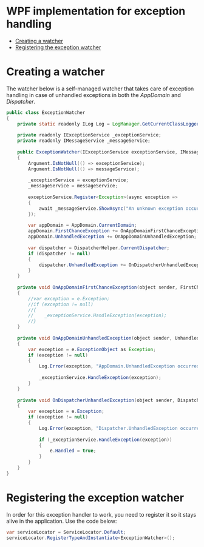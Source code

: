 # WPF implementation for exception handling

-   [Creating a watcher](#WPFimplementationforexceptionhandling-Creatingawatcher)
-   [Registering the exception watcher](#WPFimplementationforexceptionhandling-Registeringtheexceptionwatcher)

# Creating a watcher

The watcher below is a self-managed watcher that takes care of exception handling in case of unhandled exceptions in both the *AppDomain* and *Dispatcher*.

``` {.java data-syntaxhighlighter-params="brush: java; gutter: false; theme: Confluence" data-theme="Confluence" style="brush: java; gutter: false; theme: Confluence"}
public class ExceptionWatcher
{
    private static readonly ILog Log = LogManager.GetCurrentClassLogger();
 
    private readonly IExceptionService _exceptionService;
    private readonly IMessageService _messageService;
 
    public ExceptionWatcher(IExceptionService exceptionService, IMessageService messageService)
    {
        Argument.IsNotNull(() => exceptionService);
        Argument.IsNotNull(() => messageService);
 
        _exceptionService = exceptionService;
        _messageService = messageService;
 
        exceptionService.Register<Exception>(async exception =>
        {
            await _messageService.ShowAsync("An unknown exception occurred, please contact the developers");
        });
 
        var appDomain = AppDomain.CurrentDomain;
        appDomain.FirstChanceException += OnAppDomainFirstChanceException;
        appDomain.UnhandledException += OnAppDomainUnhandledException;
 
        var dispatcher = DispatcherHelper.CurrentDispatcher;
        if (dispatcher != null)
        {
            dispatcher.UnhandledException += OnDispatcherUnhandledException;
        }
    }
 
    private void OnAppDomainFirstChanceException(object sender, FirstChanceExceptionEventArgs e)
    {
        //var exception = e.Exception;
        //if (exception != null)
        //{
        //    _exceptionService.HandleException(exception);
        //}
    }
 
    private void OnAppDomainUnhandledException(object sender, UnhandledExceptionEventArgs e)
    {
        var exception = e.ExceptionObject as Exception;
        if (exception != null)
        {
            Log.Error(exception, "AppDomain.UnhandledException occurred");
 
            _exceptionService.HandleException(exception);
        }
    }
 
    private void OnDispatcherUnhandledException(object sender, DispatcherUnhandledExceptionEventArgs e)
    {
        var exception = e.Exception;
        if (exception != null)
        {
            Log.Error(exception, "Dispatcher.UnhandledException occurred");
 
            if (_exceptionService.HandleException(exception))
            {
                e.Handled = true;
            }
        }
    }
}
```

# Registering the exception watcher

In order for this exception handler to work, you need to register it so it stays alive in the application. Use the code below:

``` {.java data-syntaxhighlighter-params="brush: java; gutter: false; theme: Confluence" data-theme="Confluence" style="brush: java; gutter: false; theme: Confluence"}
var serviceLocator = ServiceLocator.Default;
serviceLocator.RegisterTypeAndInstantiate<ExceptionWatcher>();
```

